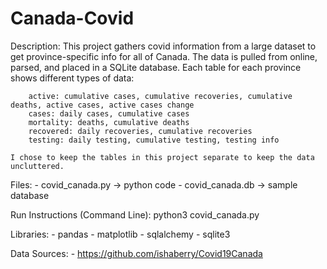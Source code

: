 # Canada-Covid

Description:
    This project gathers covid information from a large dataset to get province-specific
    info for all of Canada. The data is pulled from online, parsed, and placed in a SQLite database.
    Each table for each province shows different types of data:

        active: cumulative cases, cumulative recoveries, cumulative deaths, active cases, active cases change
        cases: daily cases, cumulative cases
        mortality: deaths, cumulative deaths
        recovered: daily recoveries, cumulative recoveries
        testing: daily testing, cumulative testing, testing info

    I chose to keep the tables in this project separate to keep the data uncluttered.

Files:
    - covid_canada.py -> python code
    - covid_canada.db -> sample database

Run Instructions (Command Line):
    python3 covid_canada.py

Libraries:
    - pandas
    - matplotlib
    - sqlalchemy
    - sqlite3

Data Sources:
    - https://github.com/ishaberry/Covid19Canada
